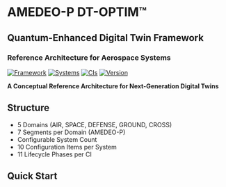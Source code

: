 # AMEDEO-P DT-OPTIM™
## Quantum-Enhanced Digital Twin Framework
### Reference Architecture for Aerospace Systems

[![Framework](https://img.shields.io/badge/Framework-DT--OPTIM-purple)]()
[![Systems](https://img.shields.io/badge/Systems-Variable-green)]()
[![CIs](https://img.shields.io/badge/CIs-Variable-blue)]()
[![Version](https://img.shields.io/badge/Version-3.0.0-red)]()

**A Conceptual Reference Architecture for Next-Generation Digital Twins**

## Structure
- 5 Domains (AIR, SPACE, DEFENSE, GROUND, CROSS)
- 7 Segments per Domain (AMEDEO-P)
- Configurable System Count
- 10 Configuration Items per System
- 11 Lifecycle Phases per CI

## Quick Start
